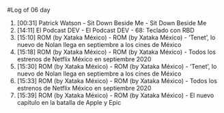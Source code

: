 #Log of 06 day

1. [00:31] Patrick Watson - Sit Down Beside Me - Sit Down Beside Me
1. [14:11] El Podcast DEV - El Podcast DEV - 68: Teclado con RBD
1. [15:10] ROM (by Xataka México) - ROM (by Xataka México) - ‘Tenet’, lo nuevo de Nolan llega en septiembre a los cines de México
1. [15:18] ROM (by Xataka México) - ROM (by Xataka México) - Todos los estrenos de Netflix México en septiembre 2020
1. [15:30] ROM (by Xataka México) - ROM (by Xataka México) - ‘Tenet’, lo nuevo de Nolan llega en septiembre a los cines de México
1. [15:33] ROM (by Xataka México) - ROM (by Xataka México) - Todos los estrenos de Netflix México en septiembre 2020
1. [15:39] ROM (by Xataka México) - ROM (by Xataka México) - El nuevo capítulo en la batalla de Apple y Epic
